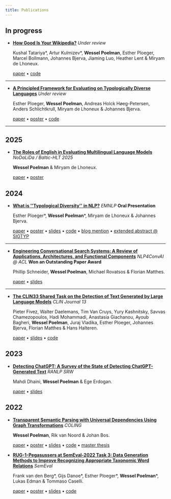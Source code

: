 ```yaml
---
title: Publications
---
```


## In progress

* [**How Good Is Your Wikipedia?**](https://arxiv.org/abs/2411.05527) *Under review*

  Kushal Tatariya*, Artur Kulmizev*, **Wessel Poelman**, Esther Ploeger, Marcel Bollmann, Johannes Bjerva, Jiaming Luo, Heather Lent & Miryam de Lhoneux.

  [paper](https://arxiv.org/abs/2411.05527) • [code](https://github.com/akulmizev/Wikipedia_Quality_Estimation)

---
  
* [**A Principled Framework for Evaluating on Typologically Diverse Languages**](https://arxiv.org/abs/2407.05022) *Under review*

    Esther Ploeger, **Wessel Poelman**, Andreas Holck Høeg-Petersen, Anders Schlichtkrull, Miryam de Lhoneux & Johannes Bjerva.

    [paper](https://arxiv.org/abs/2407.05022) • [poster](/data/clin_2024_poster.pdf) • [code](https://github.com/esther2000/typdiv-sampling)
---

## 2025

* [**The Roles of English in Evaluating Multilingual Language Models**](https://aclanthology.org/2025.nodalida-1.53) *NoDaLiDa / Baltic-HLT 2025*

    **Wessel Poelman** & Miryam de Lhoneux.

    [paper](https://aclanthology.org/2025.nodalida-1.53) • [poster](/data/nodalida_2025_poster.pdf)


## 2024

* [**What is ''Typological Diversity'' in NLP?**](https://aclanthology.org/2024.emnlp-main.326/) *EMNLP* **Oral Presentation**

    Esther Ploeger*, **Wessel Poelman***, Miryam de Lhoneux & Johannes Bjerva.
    
    [paper](https://aclanthology.org/2024.emnlp-main.326/) • [poster](/data/emnlp_2024_poster.pdf) • [slides](/data/emnlp_2024_slides.pdf) • [code](https://github.com/WPoelman/typ-div-survey) • [blog mention](https://medium.com/@jlibovicky/highlights-from-machine-translation-and-multilinguality-in-february-2024-5b11d183e6ac) • [extended abstract @ SIGTYP](https://aclanthology.org/2024.sigtyp-1.10/)
---

* [**Engineering Conversational Search Systems: A Review of Applications, Architectures, and Functional Components**](https://aclanthology.org/2024.nlp4convai-1.5/) *NLP4ConvAI @ ACL* **Won an Outstanding Paper Award**

    Phillip Schneider, **Wessel Poelman**, Michael Rovatsos & Florian Matthes.

    [paper](https://aclanthology.org/2024.nlp4convai-1.5/) • [slides](/data/nlp4convai_2024_slides.pdf)

---

* [**The CLIN33 Shared Task on the Detection of Text Generated by Large Language Models**](https://clinjournal.org/clinj/article/view/182) *CLIN Journal 13*

    Pieter Fivez, Walter Daelemans, Tim Van Cruys, Yury Kashnitsky, Savvas Chamezopoulos, Hadi Mohammadi, Anastasia Giachanou, Ayoub Bagheri, **Wessel Poelman**, Juraj Vladika, Esther Ploeger, Johannes Bjerva, Florian Matthes & Hans Halteren.

    [paper](https://clinjournal.org/clinj/article/view/182) • [slides](/data/clin_2023_slides.pdf) • [code](https://github.com/WPoelman/DetecTUM)

## 2023    
    
* [**Detecting ChatGPT: A Survey of the State of Detecting ChatGPT-Generated Text**](https://aclanthology.org/2023.ranlp-stud.1/) *RANLP SRW*

    Mahdi Dhaini, **Wessel Poelman** & Ege Erdogan.
    
    [paper](https://aclanthology.org/2023.ranlp-stud.1/) • [slides](/data/ranlp_srw_2023_slides.pdf)

## 2022
* [**Transparent Semantic Parsing with Universal Dependencies Using Graph Transformations**](https://aclanthology.org/2022.coling-1.367/) *COLING*

    **Wessel Poelman**, Rik van Noord & Johan Bos.

    [paper](https://aclanthology.org/2022.coling-1.367/) • [poster](/data/coling_2022_poster.pdf) • [slides](/data/coling_2022_slides.pdf) • [code](https://github.com/WPoelman/ud-boxer) • [master thesis](/data/poelman_thesis_mis.pdf)
    
* [**RUG-1-Pegasussers at SemEval-2022 Task 3: Data Generation Methods to Improve Recognizing Appropriate Taxonomic Word Relations**](https://aclanthology.org/2022.semeval-1.31/) *SemEval*

    Frank van den Berg*, Gijs Danoe*, Esther Ploeger*, **Wessel Poelman***, Lukas Edman & Tommaso Caselli.

    [paper](https://aclanthology.org/2022.semeval-1.31/) • [poster](/data/semeval_2022_poster.pdf) • [slides](/data/semeval_2022_slides.pdf) • [code](https://github.com/WPoelman/shared-task)
